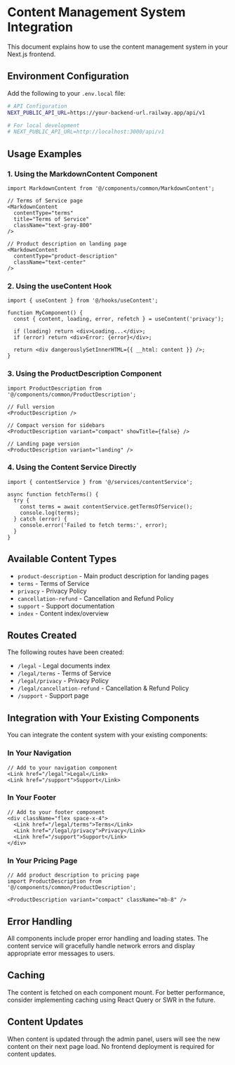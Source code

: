 # Content Management System Integration

This document explains how to use the content management system in your Next.js frontend.

## Environment Configuration

Add the following to your `.env.local` file:

```bash
# API Configuration
NEXT_PUBLIC_API_URL=https://your-backend-url.railway.app/api/v1

# For local development
# NEXT_PUBLIC_API_URL=http://localhost:3000/api/v1
```

## Usage Examples

### 1. Using the MarkdownContent Component

```tsx
import MarkdownContent from '@/components/common/MarkdownContent';

// Terms of Service page
<MarkdownContent 
  contentType="terms"
  title="Terms of Service"
  className="text-gray-800"
/>

// Product description on landing page
<MarkdownContent 
  contentType="product-description"
  className="text-center"
/>
```

### 2. Using the useContent Hook

```tsx
import { useContent } from '@/hooks/useContent';

function MyComponent() {
  const { content, loading, error, refetch } = useContent('privacy');
  
  if (loading) return <div>Loading...</div>;
  if (error) return <div>Error: {error}</div>;
  
  return <div dangerouslySetInnerHTML={{ __html: content }} />;
}
```

### 3. Using the ProductDescription Component

```tsx
import ProductDescription from '@/components/common/ProductDescription';

// Full version
<ProductDescription />

// Compact version for sidebars
<ProductDescription variant="compact" showTitle={false} />

// Landing page version
<ProductDescription variant="landing" />
```

### 4. Using the Content Service Directly

```tsx
import { contentService } from '@/services/contentService';

async function fetchTerms() {
  try {
    const terms = await contentService.getTermsOfService();
    console.log(terms);
  } catch (error) {
    console.error('Failed to fetch terms:', error);
  }
}
```

## Available Content Types

- `product-description` - Main product description for landing pages
- `terms` - Terms of Service
- `privacy` - Privacy Policy  
- `cancellation-refund` - Cancellation and Refund Policy
- `support` - Support documentation
- `index` - Content index/overview

## Routes Created

The following routes have been created:

- `/legal` - Legal documents index
- `/legal/terms` - Terms of Service
- `/legal/privacy` - Privacy Policy
- `/legal/cancellation-refund` - Cancellation & Refund Policy
- `/support` - Support page

## Integration with Your Existing Components

You can integrate the content system with your existing components:

### In Your Navigation

```tsx
// Add to your navigation component
<Link href="/legal">Legal</Link>
<Link href="/support">Support</Link>
```

### In Your Footer

```tsx
// Add to your footer component
<div className="flex space-x-4">
  <Link href="/legal/terms">Terms</Link>
  <Link href="/legal/privacy">Privacy</Link>
  <Link href="/support">Support</Link>
</div>
```

### In Your Pricing Page

```tsx
// Add product description to pricing page
import ProductDescription from '@/components/common/ProductDescription';

<ProductDescription variant="compact" className="mb-8" />
```

## Error Handling

All components include proper error handling and loading states. The content service will gracefully handle network errors and display appropriate error messages to users.

## Caching

The content is fetched on each component mount. For better performance, consider implementing caching using React Query or SWR in the future.

## Content Updates

When content is updated through the admin panel, users will see the new content on their next page load. No frontend deployment is required for content updates. 